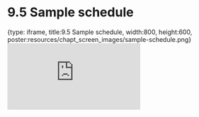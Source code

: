 # 9.5 Sample schedule
 
{type: iframe, title:9.5 Sample schedule, width:800, height:600, poster:resources/chapt_screen_images/sample-schedule.png}
![](https://vgaysin1.github.io/CURE-MicrobialMysteries-test/sample-schedule.html)
 

 
